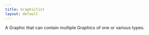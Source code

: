 ```yaml
---
title: Graphiclist
layout: default
---
```


A Graphic that can contain multiple Graphics of one or various types.
